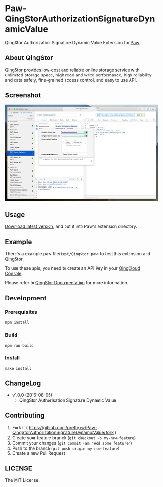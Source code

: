 # Paw-QingStorAuthorizationSignatureDynamicValue
QingStor Authorization Signature Dynamic Value Extension for [Paw](https://paw.cloud)



## About QingStor

[QingStor](https://docs.qingcloud.com/guide/object_storage.html) provides low-cost and reliable online storage service with unlimited storage space, high read and write performance, high reliability and data safety, fine-grained access control, and easy to use API.



## Screenshot

![Version 1.0](screenshots/version_1.0.png)



## Usage

[Download latest version](https://github.com/prettyxw/Paw-QingStorAuthorizationSignatureDynamicValue/releases), and put it into Paw's extension directory.



## Example

There's a example paw file(`test/QingStor.paw`) to test this extension and QingStor. 

To use these apis, you need to create an API Key in your [QingCloud Console](https://console.qingcloud.com/access_keys/). 

Please refer to [QingStor Documentation](https://docs.qingcloud.com/qingstor/api/index.html)  for more information.



## Development

### Prerequisites

```shell
npm install
```

### Build

```shell
npm run build
```

### Install

```shell
make install
```



## ChangeLog

* v1.0.0 (2016-08-06)
  * QingStor Authorisation Signature Dynamic Value



Contributing
------------

1. Fork it ( https://github.com/prettyxw/Paw-QingStorAuthorizationSignatureDynamicValue/fork )
2. Create your feature branch (`git checkout -b my-new-feature`)
3. Commit your changes (`git commit -am 'Add some feature'`)
4. Push to the branch (`git push origin my-new-feature`)
5. Create a new Pull Request



LICENSE
-------
The MIT License.
